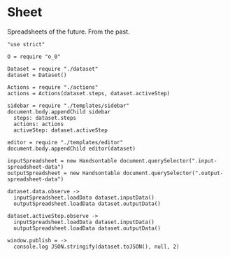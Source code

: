 Sheet
=====

Spreadsheets of the future. From the past.

    "use strict"

    O = require "o_0"

    Dataset = require "./dataset"
    dataset = Dataset()

    Actions = require "./actions"
    actions = Actions(dataset.steps, dataset.activeStep)

    sidebar = require "./templates/sidebar"
    document.body.appendChild sidebar
      steps: dataset.steps
      actions: actions
      activeStep: dataset.activeStep

    editor = require "./templates/editor"
    document.body.appendChild editor(dataset)

    inputSpreadsheet = new Handsontable document.querySelector(".input-spreadsheet-data")
    outputSpreadsheet = new Handsontable document.querySelector(".output-spreadsheet-data")

    dataset.data.observe ->
      inputSpreadsheet.loadData dataset.inputData()
      outputSpreadsheet.loadData dataset.outputData()

    dataset.activeStep.observe ->
      inputSpreadsheet.loadData dataset.inputData()
      outputSpreadsheet.loadData dataset.outputData()

    window.publish = ->
      console.log JSON.stringify(dataset.toJSON(), null, 2)
